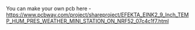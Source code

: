 You can make your own pcb here - https://www.pcbway.com/project/shareproject/EFEKTA_EINK2_9_Inch_TEMP_HUM_PRES_WEATHER_MINI_STATION_ON_NRF52_07c4c1f7.html

